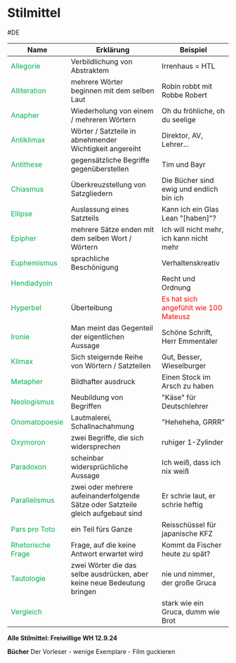 # Stilmittel
#DE 

| **Name**                                             | **Erklärung**                                                                    | **Beispiel**                                                             |
| ---------------------------------------------------- | -------------------------------------------------------------------------------- | ------------------------------------------------------------------------ |
| <span style="color:#00b050">Allegorie</span>         | Verbildlichung von Abstraktem                                                    | Irrenhaus = HTL                                                          |
| <span style="color:#00b050">Alliteration</span>      | mehrere Wörter beginnen mit dem selben Laut                                      | Robin robbt mit Robbe Robert                                             |
| <span style="color:#00b050">Anapher</span>           | Wiederholung von einem / mehreren Wörtern                                        | Oh du fröhliche, oh du seelige                                           |
| <span style="color:#00b050">Antiklimax</span>        | Wörter / Satzteile in abnehmender Wichtigkeit angereiht                          | Direktor, AV, Lehrer...                                                  |
| <span style="color:#00b050">Antithese</span>         | gegensätzliche Begriffe gegenüberstellen                                         | Tim und Bayr                                                             |
| <span style="color:#00b050">Chiasmus</span>          | Überkreuzstellung von Satzgliedern                                               | Die Bücher sind ewig und endlich bin ich                                 |
| <span style="color:#00b050">Ellipse</span>           | Auslassung eines Satzteils                                                       | Kann ich ein Glas Lean "[haben]"?                                        |
| <span style="color:#00b050">Epipher</span>           | mehrere Sätze enden mit dem selben Wort / Wörtern                                | Ich will nicht mehr, ich kann nicht mehr                                 |
| <span style="color:#00b050">Euphemismus</span>       | sprachliche Beschönigung                                                         | Verhaltenskreativ                                                        |
| <span style="color:#00b050">Hendiadyoin</span>       |                                                                                  | Recht und Ordnung                                                        |
| <span style="color:#00b050">Hyperbel</span>          | Überteibung                                                                      | <span style="color:#ff0000">Es hat sich angefühlt wie 100 Mateusz</span> |
| <span style="color:#00b050">Ironie</span>            | Man meint das Gegenteil der eigentlichen Aussage                                 | Schöne Schrift, Herr Emmentaler                                          |
| <span style="color:#00b050">Klimax</span>            | Sich steigernde Reihe von Wörtern / Satzteilen                                   | Gut, Besser, Wieselburger                                                |
| <span style="color:#00b050">Metapher</span>          | Bildhafter ausdruck                                                              | Einen Stock im Arsch zu haben                                            |
| <span style="color:#00b050">Neologismus</span>       | Neubildung von Begriffen                                                         | "Käse" für Deutschlehrer                                                 |
| <span style="color:#00b050">Onomatopoesie</span>     | Lautmalerei, Schallnachahmung                                                    | "Heheheha, GRRR"                                                         |
| <span style="color:#00b050">Oxymoron</span>          | zwei Begriffe, die sich widersprechen                                            | ruhiger 1-Zylinder                                                       |
| <span style="color:#00b050">Paradoxon</span>         | scheinbar widersprüchliche Aussage                                               | Ich weiß, dass ich nix weiß                                              |
| <span style="color:#00b050">Parallelismus</span>     | zwei oder mehrere aufeinanderfolgende Sätze oder Satzteile gleich aufgebaut sind | Er schrie laut, er schrie heftig                                         |
| <span style="color:#00b050">Pars pro Toto</span>     | ein Teil fürs Ganze                                                              | Reisschüssel für japanische KFZ                                          |
| <span style="color:#00b050">Rhetorische Frage</span> | Frage, auf die keine Antwort erwartet wird                                       | Kommt da Fischer heute zu spät?                                          |
| <span style="color:#00b050">Tautologie</span>        | zwei Wörter die das selbe ausdrücken, aber keine neue Bedeutung bringen          | nie und nimmer, der große Gruca                                          |
| <span style="color:#00b050">Vergleich</span>         |                                                                                  | stark wie ein Gruca, dumm wie Brot                                       |

**Alle Stilmittel: Freiwillige WH 12.9.24**

**Bücher**
Der Vorleser - wenige Exemplare - Film guckieren